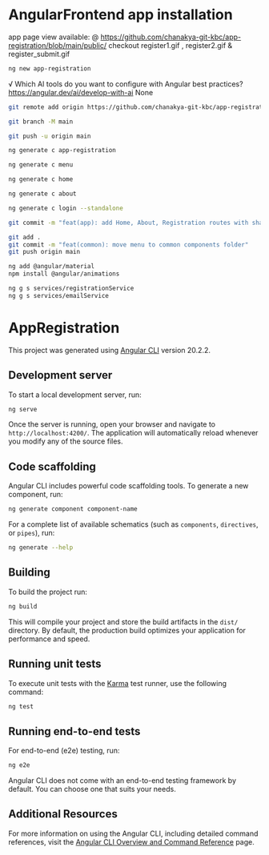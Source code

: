 # AngularFrontend app installation
app page view available: @ https://github.com/chanakya-git-kbc/app-registration/blob/main/public/ checkout register1.gif , register2.gif & register_submit.gif

```bash
ng new app-registration
```

√ Which AI tools do you want to configure with Angular best practices? https://angular.dev/ai/develop-with-ai None

```bash
git remote add origin https://github.com/chanakya-git-kbc/app-registration
```

```bash
git branch -M main
```

```bash
git push -u origin main
```

```bash
ng generate c app-registration
```

```bash
ng generate c menu
```

```bash
ng generate c home
```

```bash
ng generate c about
```

```bash
ng generate c login --standalone
```
```bash
git commit -m "feat(app): add Home, About, Registration routes with shared menu and login link"
```
```bash
git add . 
git commit -m "feat(common): move menu to common components folder"
git push origin main    
```
```bash
ng add @angular/material  
npm install @angular/animations    
```
```bash
ng g s services/registrationService  
ng g s services/emailService  
```



# AppRegistration

This project was generated using [Angular CLI](https://github.com/angular/angular-cli) version 20.2.2.

## Development server

To start a local development server, run:

```bash
ng serve
```

Once the server is running, open your browser and navigate to `http://localhost:4200/`. The application will automatically reload whenever you modify any of the source files.

## Code scaffolding

Angular CLI includes powerful code scaffolding tools. To generate a new component, run:

```bash
ng generate component component-name
```

For a complete list of available schematics (such as `components`, `directives`, or `pipes`), run:

```bash
ng generate --help
```

## Building

To build the project run:

```bash
ng build
```

This will compile your project and store the build artifacts in the `dist/` directory. By default, the production build optimizes your application for performance and speed.

## Running unit tests

To execute unit tests with the [Karma](https://karma-runner.github.io) test runner, use the following command:

```bash
ng test
```

## Running end-to-end tests

For end-to-end (e2e) testing, run:

```bash
ng e2e
```

Angular CLI does not come with an end-to-end testing framework by default. You can choose one that suits your needs.

## Additional Resources

For more information on using the Angular CLI, including detailed command references, visit the [Angular CLI Overview and Command Reference](https://angular.dev/tools/cli) page.
